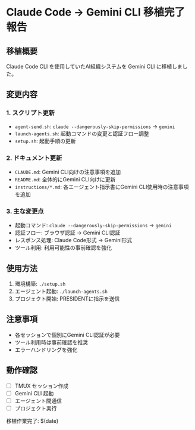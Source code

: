 # Claude Code → Gemini CLI 移植完了報告

## 移植概要
Claude Code CLI を使用していたAI組織システムを Gemini CLI に移植しました。

## 変更内容

### 1. スクリプト更新
- `agent-send.sh`: `claude --dangerously-skip-permissions` → `gemini`
- `launch-agents.sh`: 起動コマンドの変更と認証フロー調整
- `setup.sh`: 起動手順の更新

### 2. ドキュメント更新
- `CLAUDE.md`: Gemini CLI向けの注意事項を追加
- `README.md`: 全体的にGemini CLI向けに更新
- `instructions/*.md`: 各エージェント指示書にGemini CLI使用時の注意事項を追加

### 3. 主な変更点
- 起動コマンド: `claude --dangerously-skip-permissions` → `gemini`
- 認証フロー: ブラウザ認証 → Gemini CLI認証
- レスポンス処理: Claude Code形式 → Gemini形式
- ツール利用: 利用可能性の事前確認を強化

## 使用方法
1. 環境構築: `./setup.sh`
2. エージェント起動: `./launch-agents.sh`
3. プロジェクト開始: PRESIDENTに指示を送信

## 注意事項
- 各セッションで個別にGemini CLI認証が必要
- ツール利用時は事前確認を推奨
- エラーハンドリングを強化

## 動作確認
- [ ] TMUX セッション作成
- [ ] Gemini CLI 起動
- [ ] エージェント間通信
- [ ] プロジェクト実行

移植作業完了: $(date)